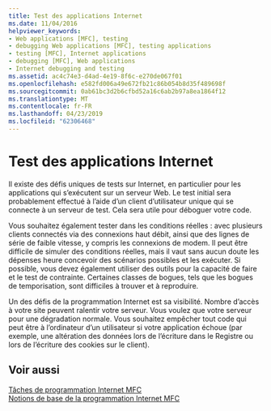 ```yaml
---
title: Test des applications Internet
ms.date: 11/04/2016
helpviewer_keywords:
- Web applications [MFC], testing
- debugging Web applications [MFC], testing applications
- testing [MFC], Internet applications
- debugging [MFC], Web applications
- Internet debugging and testing
ms.assetid: ac4c74e3-d4ad-4e19-8f6c-e270de067f01
ms.openlocfilehash: e582fd006a49e672fb21c86b054b8d35f489698f
ms.sourcegitcommit: 0ab61bc3d2b6cfbd52a16c6ab2b97a8ea1864f12
ms.translationtype: MT
ms.contentlocale: fr-FR
ms.lasthandoff: 04/23/2019
ms.locfileid: "62306468"
---
```

# <a name="testing-internet-applications"></a>Test des applications Internet

Il existe des défis uniques de tests sur Internet, en particulier pour les applications qui s’exécutent sur un serveur Web. Le test initial sera probablement effectué à l’aide d’un client d’utilisateur unique qui se connecte à un serveur de test. Cela sera utile pour déboguer votre code.

Vous souhaitez également tester dans les conditions réelles : avec plusieurs clients connectés via des connexions haut débit, ainsi que des lignes de série de faible vitesse, y compris les connexions de modem. Il peut être difficile de simuler des conditions réelles, mais il vaut sans aucun doute les dépenses heure concevoir des scénarios possibles et les exécuter. Si possible, vous devez également utiliser des outils pour la capacité de faire et le test de contrainte. Certaines classes de bogues, tels que les bogues de temporisation, sont difficiles à trouver et à reproduire.

Un des défis de la programmation Internet est sa visibilité. Nombre d’accès à votre site peuvent ralentir votre serveur. Vous voulez que votre serveur pour une dégradation normale. Vous souhaitez empêcher tout code qui peut être à l’ordinateur d’un utilisateur si votre application échoue (par exemple, une altération des données lors de l’écriture dans le Registre ou lors de l’écriture des cookies sur le client).

## <a name="see-also"></a>Voir aussi

[Tâches de programmation Internet MFC](../mfc/mfc-internet-programming-tasks.md)<br/>
[Notions de base de la programmation Internet MFC](../mfc/mfc-internet-programming-basics.md)

